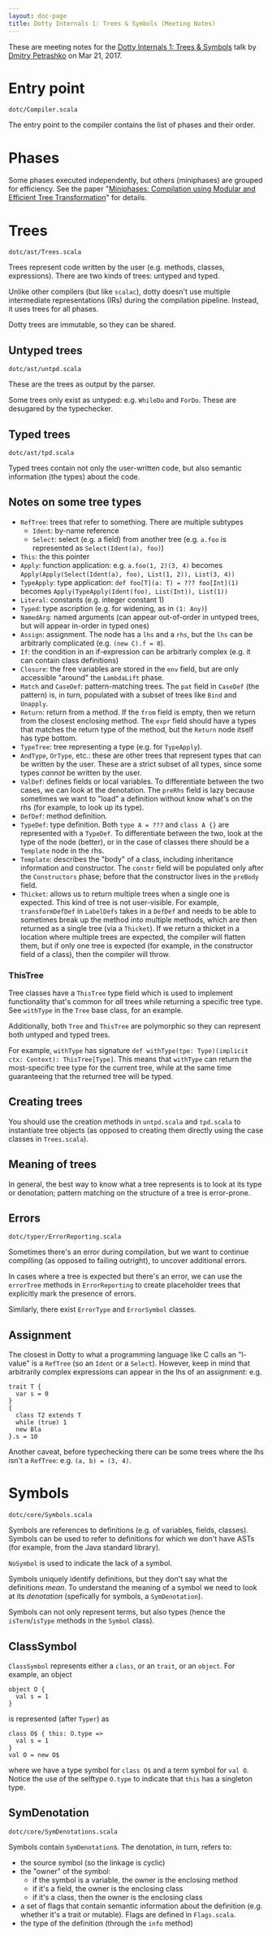 ```yaml
---
layout: doc-page
title: Dotty Internals 1: Trees & Symbols (Meeting Notes)
---
```


These are meeting notes for the [Dotty Internals 1: Trees & Symbols](https://www.youtube.com/watch?v=yYd-zuDd3S8) talk by [Dmitry Petrashko](http://twitter.com/darkdimius) on Mar 21, 2017.

# Entry point 
`dotc/Compiler.scala`

The entry point to the compiler contains the list of phases and their order.

# Phases

Some phases executed independently, but others (miniphases) are grouped for efficiency.
See the paper "[Miniphases: Compilation using Modular and Efficient Tree Transformation](https://infoscience.epfl.ch/record/228518/files/paper.pdf)" for details.

# Trees 
`dotc/ast/Trees.scala`

Trees represent code written by the user (e.g. methods, classes, expressions). There are two kinds of trees: untyped and typed.

Unlike other compilers (but like `scalac`), dotty doesn't use multiple intermediate representations (IRs) during the compilation pipeline. Instead, it uses trees for all phases.

Dotty trees are immutable, so they can be shared.

## Untyped trees
`dotc/ast/untpd.scala`

These are the trees as output by the parser.

Some trees only exist as untyped: e.g. `WhileDo` and `ForDo`. These are desugared by the typechecker.

## Typed trees
`dotc/ast/tpd.scala`

Typed trees contain not only the user-written code, but also semantic information (the types) about the code.

## Notes on some tree types

  * `RefTree`: trees that refer to something. There are multiple subtypes
    - `Ident`: by-name reference
    - `Select`: select (e.g. a field) from another tree (e.g. `a.foo` is represented as `Select(Ident(a), foo)`)
  * `This`: the this pointer
  * `Apply`: function application: e.g. `a.foo(1, 2)(3, 4)` becomes `Apply(Apply(Select(Ident(a), foo), List(1, 2)), List(3, 4))`
  * `TypeApply`: type application: `def foo[T](a: T) = ??? foo[Int](1)` becomes `Apply(TypeApply(Ident(foo), List(Int)), List(1))` 
  * `Literal`: constants (e.g. integer constant 1)
  * `Typed`: type ascription (e.g. for widening, as in `(1: Any)`)
  * `NamedArg`: named arguments (can appear out-of-order in untyped trees, but will appear in-order in typed ones)
  * `Assign`: assignment. The node has a `lhs` and a `rhs`, but the `lhs` can be arbitrarly complicated (e.g. `(new C).f = 0`).
  * `If`: the condition in an if-expression can be arbitrarly complex (e.g. it can contain class definitions)
  * `Closure`: the free variables are stored in the `env` field, but are only accessible "around" the `LambdaLift` phase.
  * `Match` and `CaseDef`: pattern-matching trees. The `pat` field in `CaseDef` (the pattern) is, in turn, populated with a subset of trees like `Bind` and `Unapply`.
  * `Return`: return from a method. If the `from` field is empty, then we return from the closest enclosing method.
     The `expr` field should have a types that matches the return type of the method, but the `Return` node itself has type bottom.
  * `TypeTree`: tree representing a type (e.g. for `TypeApply`).
  * `AndType`, `OrType`, etc.: these are other trees that represent types that can be written by the user. These are a strict subset of all types, since
    some types *cannot* be written by the user.
  * `ValDef`: defines fields or local variables. To differentiate between the two cases, we can look at the denotation.
    The `preRhs` field is lazy because sometimes we want to "load" a definition without know what's on the rhs (for example, to look up its type).
  * `DefDef`: method definition.
  * `TypeDef`: type definition. Both `type A = ???` and `class A {}` are represented with a `TypeDef`. To differentiate between the two, look at the type of the node (better), or in the case of classes there should be a `Template` node in the rhs.
  * `Template`: describes the "body" of a class, including inheritance information and constructor. The `constr` field will be populated only after the `Constructors` phase; before that the constructor lives in the `preBody` field.
  * `Thicket`: allows us to return multiple trees when a single one is expected. This kind of tree is not user-visible.
    For example, `transformDefDef` in `LabelDefs` takes in a `DefDef` and needs to be able to sometimes break up the method into multiple methods, which are then returned as a single tree (via a `Thicket`). If we return a thicket in a location where multiple trees are expected, the compiler will flatten them, but if only one tree is expected (for example, in the constructor field of a class), then the compiler will throw.

### ThisTree

Tree classes have a `ThisTree` type field which is used to implement functionality that's common for *all* trees while returning
a specific tree type. See `withType` in the `Tree` base class, for an example.

Additionally, both `Tree` and `ThisTree` are polymorphic so they can represent both untyped and typed trees.

For example, `withType` has signature `def withType(tpe: Type)(implicit ctx: Context): ThisTree[Type]`.
This means that `withType` can return the most-specific tree type for the current tree, while at the same time guaranteeing that
the returned tree will be typed.

## Creating trees

You should use the creation methods in `untpd.scala` and `tpd.scala` to instantiate tree objects (as opposed to 
creating them directly using the case classes in `Trees.scala`).

## Meaning of trees

In general, the best way to know what a tree represents is to look at its type or denotation; pattern matching
on the structure of a tree is error-prone.

## Errors
`dotc/typer/ErrorReporting.scala`

Sometimes there's an error during compilation, but we want to continue compilling (as opposed to failing outright), to
uncover additional errors.

In cases where a tree is expected but there's an error, we can use the `errorTree` methods in `ErrorReporting` to create
placeholder trees that explicitly mark the presence of errors.

Similarly, there exist `ErrorType` and `ErrorSymbol` classes.

## Assignment

The closest in Dotty to what a programming language like C calls an "l-value" is a `RefTree` (so an `Ident` or a `Select`).
However, keep in mind that arbitrarily complex expressions can appear in the lhs of an assignment: e.g.
```
trait T {
  var s = 0
}
{
  class T2 extends T
  while (true) 1
  new Bla
}.s = 10
```
Another caveat, before typechecking there can be some trees where the lhs isn't a `RefTree`: e.g. `(a, b) = (3, 4)`.

# Symbols
`dotc/core/Symbols.scala`

Symbols are references to definitions (e.g. of variables, fields, classes). Symbols can be used to refer to definitions for which we don't have ASTs (for example, from the Java standard library).

`NoSymbol` is used to indicate the lack of a symbol.

Symbols uniquely identify definitions, but they don't say what the definitions *mean*. To understand the meaning of a symbol
we need to look at its *denotation* (spefically for symbols, a `SymDenotation`).

Symbols can not only represent terms, but also types (hence the `isTerm`/`isType` methods in the `Symbol` class).

## ClassSymbol

`ClassSymbol` represents either a `class`, or an `trait`, or an `object`. For example, an object 
```
object O {
  val s = 1
}
```
is represented (after `Typer`) as 
```
class O$ { this: O.type =>
  val s = 1
}
val O = new O$
```
where we have a type symbol for `class O$` and a term symbol for `val O`. Notice the use of the selftype `O.type` to indicate that `this` has a singleton type.

## SymDenotation
`dotc/core/SymDenotations.scala`

Symbols contain `SymDenotation`s. The denotation, in turn, refers to:

  * the source symbol (so the linkage is cyclic)
  * the "owner" of the symbol:
    - if the symbol is a variable, the owner is the enclosing method
    - if it's a field, the owner is the enclosing class
    - if it's a class, then the owner is the enclosing class 
  * a set of flags that contain semantic information about the definition (e.g. whether it's a trait or mutable). Flags are defined in `Flags.scala`.
  * the type of the definition (through the `info` method)
